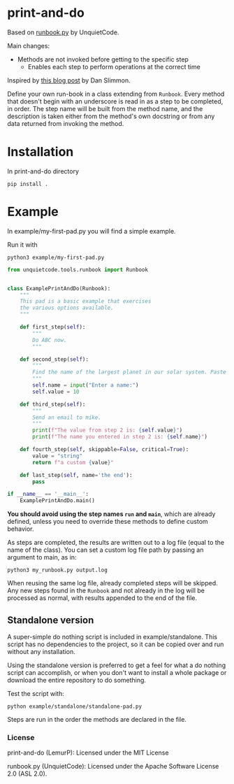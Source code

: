 # print-and-do

Based on [runbook.py](https://github.com/UnquietCode/runbook.py) by UnquietCode.

Main changes: 
* Methods are not invoked before getting to the specific step
  * Enables each step to perform operations at the correct time 

Inspired by [this blog post](https://blog.danslimmon.com/2019/07/15/do-nothing-scripting-the-key-to-gradual-automation)
by Dan Slimmon.

Define your own run-book in a class extending from `Runbook`. Every method that
doesn't begin with an underscore is read in as a step to be completed, in order.
The step name will be built from the method name, and the description is taken
either from the method's own docstring or from any data returned from invoking
the method.

# Installation

In print-and-do directory
```
pip install .
```


# Example 
In example/my-first-pad.py you will find a simple example.

Run it with 

```
python3 example/my-first-pad.py
```

```python
from unquietcode.tools.runbook import Runbook


class ExamplePrintAndDo(Runbook):
    """
    This pad is a basic example that exercises
    the various options available.
    """

    def first_step(self):
        """
        Do ABC now.
        """

    def second_step(self):
        """
        Find the name of the largest planet in our solar system. Paste it here
        """
        self.name = input("Enter a name:")
        self.value = 10

    def third_step(self):
        """
        Send an email to mike.
        """
        print(f"The value from step 2 is: {self.value}")
        print(f"The name you entered in step 2 is: {self.name}")

    def fourth_step(self, skippable=False, critical=True):
        value = "string"
        return f"a custom {value}"

    def last_step(self, name='the end'):
        pass

if __name__ == '__main__':
    ExamplePrintAndDo.main()
```

<!-- Every `Runbook` object comes with a default main method that you can use to execute the script. -->

<!-- The run-book object can also be instantiated and run directly. -->

<!-- ```python
book = CustomRunbook(file_path="path/to/file")
book.run()
``` -->

**You should avoid using the step names `run` and `main`**, which are already defined, unless you need to override these methods to define custom behavior.

As steps are completed, the results are written out to a log file (equal to the name of the class). You can set a custom log file path by passing
an argument to main, as in:

```
python3 my_runbook.py output.log
```

When reusing the same log file, already completed steps will be skipped. Any new steps found in the `Runbook`
and not already in the log will be processed as normal, with results appended to the end of the file.


## Standalone version

A super-simple do nothing script is included in example/standalone.
This script has no dependencies to the project, so it can be copied over and run without any installation.

Using the standalone version is preferred to get a feel for what a do nothing script can accomplish, or when you don't want to install a whole package or download the entire repository to do something.

Test the script with:
```
python example/standalone/standalone-pad.py
```
Steps are run in the order the methods are declared in the file.

### License

print-and-do (LemurP): Licensed under the MIT License

runbook.py (UnquietCode): Licensed under the Apache Software License 2.0 (ASL 2.0).